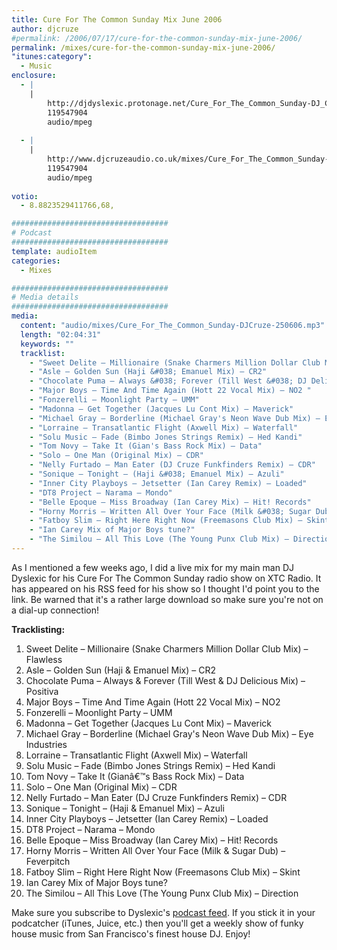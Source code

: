```yaml
---
title: Cure For The Common Sunday Mix June 2006
author: djcruze
#permalink: /2006/07/17/cure-for-the-common-sunday-mix-june-2006/
permalink: /mixes/cure-for-the-common-sunday-mix-june-2006/
"itunes:category":
  - Music
enclosure:
  - |
    |
        http://djdyslexic.protonage.net/Cure_For_The_Common_Sunday-DJ_CRUZE.mp3
        119547904
        audio/mpeg
        
  - |
    |
        http://www.djcruzeaudio.co.uk/mixes/Cure_For_The_Common_Sunday-DJCruze-250606.mp3
        119547904
        audio/mpeg
        
votio:
  - 8.8823529411766,68,

###################################
# Podcast
###################################
template: audioItem
categories:
  - Mixes

###################################
# Media details
###################################
media:
  content: "audio/mixes/Cure_For_The_Common_Sunday-DJCruze-250606.mp3"
  length: "02:04:31"
  keywords: ""
  tracklist:
    - "Sweet Delite – Millionaire (Snake Charmers Million Dollar Club Mix) – Flawless"
    - "Asle – Golden Sun (Haji &#038; Emanuel Mix) – CR2"
    - "Chocolate Puma – Always &#038; Forever (Till West &#038; DJ Delicious Mix) – Positiva"
    - "Major Boys – Time And Time Again (Hott 22 Vocal Mix) – NO2 "
    - "Fonzerelli – Moonlight Party – UMM"
    - "Madonna – Get Together (Jacques Lu Cont Mix) – Maverick"
    - "Michael Gray – Borderline (Michael Gray's Neon Wave Dub Mix) – Eye Industries"
    - "Lorraine – Transatlantic Flight (Axwell Mix) – Waterfall"
    - "Solu Music – Fade (Bimbo Jones Strings Remix) – Hed Kandi"
    - "Tom Novy – Take It (Gian's Bass Rock Mix) – Data"
    - "Solo – One Man (Original Mix) – CDR"
    - "Nelly Furtado – Man Eater (DJ Cruze Funkfinders Remix) – CDR"
    - "Sonique – Tonight – (Haji &#038; Emanuel Mix) – Azuli"
    - "Inner City Playboys – Jetsetter (Ian Carey Remix) – Loaded"
    - "DT8 Project – Narama – Mondo"
    - "Belle Epoque – Miss Broadway (Ian Carey Mix) – Hit! Records"
    - "Horny Morris – Written All Over Your Face (Milk &#038; Sugar Dub) – Feverpitch"
    - "Fatboy Slim – Right Here Right Now (Freemasons Club Mix) – Skint"
    - "Ian Carey Mix of Major Boys tune?"
    - "The Similou – All This Love (The Young Punx Club Mix) – Direction"
---
```


As I mentioned a few weeks ago, I did a live mix for my main man DJ Dyslexic for his Cure For The Common Sunday radio show on XTC Radio. It has appeared on his RSS feed for his show so I thought I'd point you to the link. Be warned that it's a rather large download so make sure you're not on a dial-up connection!

**Tracklisting:**

  1. Sweet Delite – Millionaire (Snake Charmers Million Dollar Club Mix) – Flawless
  2. Asle – Golden Sun (Haji &#038; Emanuel Mix) – CR2
  3. Chocolate Puma – Always &#038; Forever (Till West &#038; DJ Delicious Mix) – Positiva
  4. Major Boys – Time And Time Again (Hott 22 Vocal Mix) – NO2 
  5. Fonzerelli – Moonlight Party – UMM
  6. Madonna – Get Together (Jacques Lu Cont Mix) – Maverick
  7. Michael Gray – Borderline (Michael Gray's Neon Wave Dub Mix) – Eye Industries
  8. Lorraine – Transatlantic Flight (Axwell Mix) – Waterfall
  9. Solu Music – Fade (Bimbo Jones Strings Remix) – Hed Kandi
 10. Tom Novy – Take It (Gianâ€™s Bass Rock Mix) – Data
 11. Solo – One Man (Original Mix) – CDR
 12. Nelly Furtado – Man Eater (DJ Cruze Funkfinders Remix) – CDR
 13. Sonique – Tonight – (Haji &#038; Emanuel Mix) – Azuli
 14. Inner City Playboys – Jetsetter (Ian Carey Remix) – Loaded
 15. DT8 Project – Narama – Mondo
 16. Belle Epoque – Miss Broadway (Ian Carey Mix) – Hit! Records
 17. Horny Morris – Written All Over Your Face (Milk &#038; Sugar Dub) – Feverpitch
 18. Fatboy Slim – Right Here Right Now (Freemasons Club Mix) – Skint
 19. Ian Carey Mix of Major Boys tune?
 20. The Similou – All This Love (The Young Punx Club Mix) – Direction

Make sure you subscribe to Dyslexic's [podcast feed][1]. If you stick it in your podcatcher (iTunes, Juice, etc.) then you'll get a weekly show of funky house music from San Francisco's finest house DJ. Enjoy!

 [1]: http://feeds.feedburner.com/cureforthecommonsunday